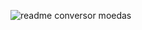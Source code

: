 ![readme conversor moedas](https://github.com/user-attachments/assets/f8828875-ffcd-4654-8d1c-3333e14e5bd8)
